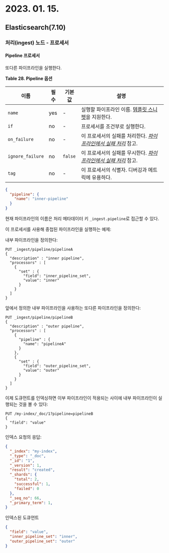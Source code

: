 # 2023. 01. 15.

## Elasticsearch(7.10)

### 처리(ingest) 노드 - 프로세서

#### Pipeline 프로세서

또다른 파이프라인을 실행한다.

**Table 28. Pipeline 옵션**

| 이름             | 필수 | 기본값  | 설명                                                         |
| ---------------- | ---- | ------- | ------------------------------------------------------------ |
| `name`           | yes  | -       | 실행할 파이프라인 이름. [템플릿 스니펫](https://www.elastic.co/guide/en/elasticsearch/reference/7.10/accessing-data-in-pipelines.html#accessing-template-fields)을 지원한다. |
| `if`             | no   | -       | 프로세서를 조건부로 실행한다.                                |
| `on_failure`     | no   | -       | 이 프로세서의 실패를 처리한다. [*파이프라인에서 실패 처리*](https://www.elastic.co/guide/en/elasticsearch/reference/7.10/handling-failure-in-pipelines.html) 참고. |
| `ignore_failure` | no   | `false` | 이 프로세서의 실패를 무시한다. [*파이프라인에서 실패 처리*](https://www.elastic.co/guide/en/elasticsearch/reference/7.10/handling-failure-in-pipelines.html) 참고. |
| `tag`            | no   | -       | 이 프로세서의 식별자. 디버깅과 메트릭에 유용하다.            |

```json
{
  "pipeline": {
    "name": "inner-pipeline"
  }
}
```

현재 파이프라인의 이름은 처리 메타데이터 키 `_ingest.pipeline`로 접근할 수 있다.

이 프로세서를 사용해 중첩된 파이프라인을 실행하는 예제:

내부 파이프라인을 정의한다:

```http
PUT _ingest/pipeline/pipelineA
{
  "description" : "inner pipeline",
  "processors" : [
    {
      "set" : {
        "field": "inner_pipeline_set",
        "value": "inner"
      }
    }
  ]
}
```

앞에서 정의한 내부 파이프라인을 사용하는 또다른 파이프라인을 정의한다:

```http
PUT _ingest/pipeline/pipelineB
{
  "description" : "outer pipeline",
  "processors" : [
    {
      "pipeline" : {
        "name": "pipelineA"
      }
    },
    {
      "set" : {
        "field": "outer_pipeline_set",
        "value": "outer"
      }
    }
  ]
}
```

이제 도큐먼트를 인덱싱하면 이부 파이프라인이 적용되는 사이에 내부 파이프라인이 실행되는 것을 볼 수 있다:

```http
PUT /my-index/_doc/1?pipeline=pipelineB
{
  "field": "value"
}
```

인덱스 요청의 응답:

```json
{
  "_index": "my-index",
  "_type": "_doc",
  "_id": "1",
  "_version": 1,
  "result": "created",
  "_shards": {
    "total": 2,
    "successful": 1,
    "failed": 0
  },
  "_seq_no": 66,
  "_primary_term": 1,
}
```

인덱스된 도큐먼트

```json
{
  "field": "value",
  "inner_pipeline_set": "inner",
  "outer_pipeline_set": "outer"
}
```



